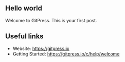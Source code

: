 
## Hello world

Welcome to GitPress. This is your first post.

## Useful links

- Website: https://gitpress.io
- Getting Started: https://gitpress.io/c/help/welcome
